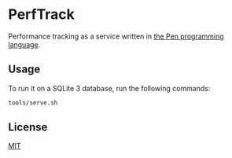 # PerfTrack

Performance tracking as a service written in [the Pen programming language](https://pen-lang.org/).

## Usage

To run it on a SQLite 3 database, run the following commands:

```sh
tools/serve.sh
```

## License

[MIT](LICENSE)
